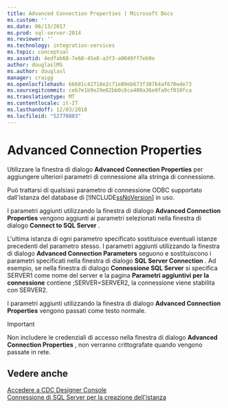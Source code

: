 ```yaml
---
title: Advanced Connection Properties | Microsoft Docs
ms.custom: ''
ms.date: 06/13/2017
ms.prod: sql-server-2014
ms.reviewer: ''
ms.technology: integration-services
ms.topic: conceptual
ms.assetid: 4edfab68-7e68-45e8-a3f3-a0049ff7eb9e
author: douglaslMS
ms.author: douglasl
manager: craigg
ms.openlocfilehash: 66681c42718e2c71e89eb673f30764af670ede73
ms.sourcegitcommit: ceb7e1b9e29e02bb0c6ca400a36e0fa9cf010fca
ms.translationtype: MT
ms.contentlocale: it-IT
ms.lasthandoff: 12/03/2018
ms.locfileid: "52770803"
---
```

# <a name="advanced-connection-properties"></a>Advanced Connection Properties
  Utilizzare la finestra di dialogo **Advanced Connection Properties** per aggiungere ulteriori parametri di connessione alla stringa di connessione.  
  
 Può trattarsi di qualsiasi parametro di connessione ODBC supportato dall'istanza del database di [!INCLUDE[ssNoVersion](../../includes/ssnoversion-md.md)] in uso.  
  
 I parametri aggiunti utilizzando la finestra di dialogo **Advanced Connection Properties** vengono aggiunti ai parametri selezionati nella finestra di dialogo **Connect to SQL Server** .  
  
 L'ultima istanza di ogni parametro specificato sostituisce eventuali istanze precedenti del parametro stesso. I parametri aggiunti utilizzando la finestra di dialogo **Advanced Connection Parameters** seguono e sostituiscono i parametri specificati nella finestra di dialogo **SQL Server Connection** . Ad esempio, se nella finestra di dialogo **Connessione SQL Server** si specifica SERVER1 come nome del server e la pagina **Parametri aggiuntivi per la connessione** contiene ;SERVER=SERVER2, la connessione viene stabilita con SERVER2.  
  
 I parametri aggiunti utilizzando la finestra di dialogo **Advanced Connection Properties** vengono passati come testo normale.  
  
> [!IMPORTANT]  
>  Non includere le credenziali di accesso nella finestra di dialogo **Advanced Connection Properties** , non verranno crittografate quando vengono passate in rete.  
  
## <a name="see-also"></a>Vedere anche  
 [Accedere a CDC Designer Console](access-the-cdc-designer-console.md)   
 [Connessione di SQL Server per la creazione dell'istanza](sql-server-connection-for-instance-creation.md)  
  
  
